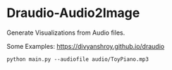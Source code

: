# Draudio-Audio2Image

Generate Visualizations from Audio files.

Some Examples: https://divyanshroy.github.io/draudio

`python main.py --audiofile audio/ToyPiano.mp3`
